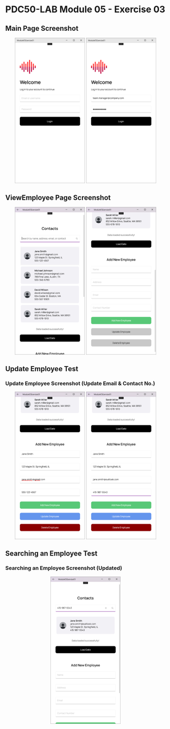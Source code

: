 # PDC50-LAB Module 05 - Exercise 03

## Main Page Screenshot
<p align="center">
    <img src="Screenshots/MainPage_2.png" width="220"/>
    <img src="Screenshots/MainPage_1.png" width="220"/>
</p>

## ViewEmployee Page Screenshot
<p align="center">
    <img src="Screenshots/1.png" width="220"/>
    <img src="Screenshots/2.png" width="220"/>
</p>

## Update Employee Test
### Update Employee Screenshot (Update Email & Contact No.)
<p align="center">
    <img src="Screenshots/5_BeforeUpdate.png" width="220"/>
    <img src="Screenshots/3_UpdateEmployee.png" width="220"/>
</p>

## Searching an Employee Test
### Searching an Employee Screenshot (Updated)
<p align="center">
    <img src="Screenshots/4_SearchEmployee.png" width="220"/>
</p>

